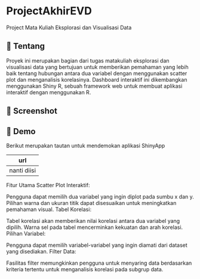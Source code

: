 # ProjectAkhirEVD
Project Mata Kuliah Eksplorasi dan Visualisasi Data

## :scroll: Tentang

Proyek ini merupakan bagian dari tugas matakuliah eksplorasi dan visualisasi data yang bertujuan untuk memberikan pemahaman yang lebih baik tentang hubungan antara dua variabel dengan menggunakan scatter plot dan menganalisis korelasinya. Dashboard interaktif ini dikembangkan menggunakan Shiny R, sebuah framework web untuk membuat aplikasi interaktif dengan menggunakan R.

## :rice_scene: Screenshot


## :dvd: Demo

Berikut merupakan tautan untuk mendemokan aplikasi ShinyApp

| url                      |
| ------------------------ |
| nanti diisi |

Fitur Utama
Scatter Plot Interaktif:

Pengguna dapat memilih dua variabel yang ingin diplot pada sumbu x dan y.
Pilihan warna dan ukuran titik dapat disesuaikan untuk meningkatkan pemahaman visual.
Tabel Korelasi:

Tabel korelasi akan memberikan nilai korelasi antara dua variabel yang dipilih.
Warna sel pada tabel mencerminkan kekuatan dan arah korelasi.
Pilihan Variabel:

Pengguna dapat memilih variabel-variabel yang ingin diamati dari dataset yang disediakan.
Filter Data:

Fasilitas filter memungkinkan pengguna untuk menyaring data berdasarkan kriteria tertentu untuk menganalisis korelasi pada subgrup data.



